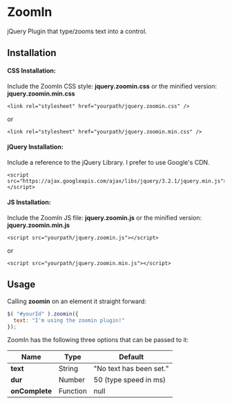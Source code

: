 # ZoomIn
jQuery Plugin that type/zooms text into a control.


## Installation

#### CSS Installation:

Include the ZoomIn CSS style: **jquery.zoomin.css** or the minified version: **jquery.zoomin.min.css**

```
<link rel="stylesheet" href="yourpath/jquery.zoomin.css" />
```
or
```
<link rel="stylesheet" href="yourpath/jquery.zoomin.min.css" />
```

#### jQuery Installation:

Include a reference to the jQuery Library. I prefer to use Google's CDN.

```
<script src="https://ajax.googleapis.com/ajax/libs/jquery/3.2.1/jquery.min.js"></script>
```

#### JS Installation:

Include the ZoomIn JS file: **jquery.zoomin.js** or the minified version: **jquery.zoomin.min.js**

```
<script src="yourpath/jquery.zoomin.js"></script>
```
or
```
<script src="yourpath/jquery.zoomin.min.js"></script>
```

## Usage

Calling **zoomin** on an element it straight forward:

```javascript
$( "#yourId" ).zoomin({
  text: "I'm using the zoomin plugin!"
});
```

ZoomIn has the following three options that can be passed to it:

| Name           | Type     | Default                 |
| -------------- | -------- | ----------------------- |
| **text**       | String   | "No text has been set." |
| **dur**        | Number   | 50 (type speed in ms)   |
| **onComplete** | Function | null                    |
